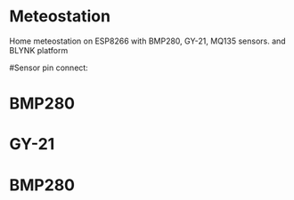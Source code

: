 # Meteostation
Home meteostation on ESP8266 with BMP280, GY-21, MQ135 sensors. and BLYNK platform

#Sensor pin connect:

# BMP280

# GY-21

# BMP280
